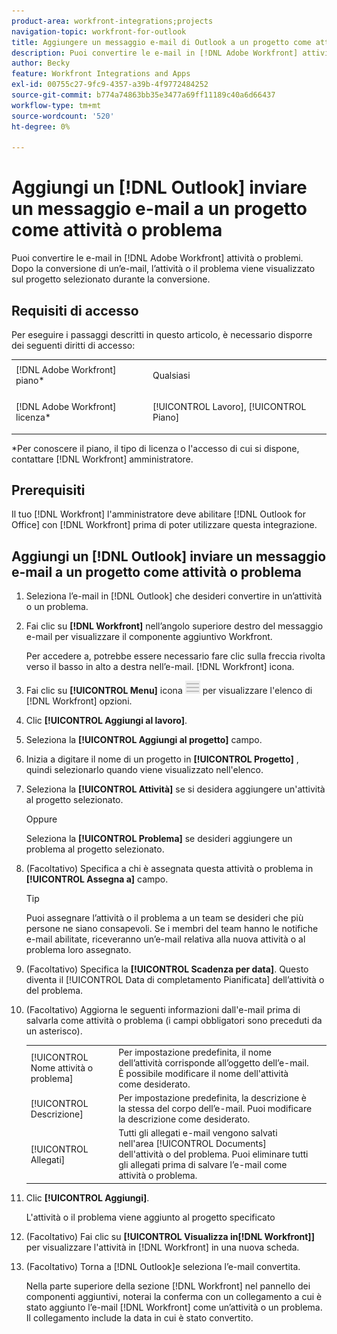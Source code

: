 ```yaml
---
product-area: workfront-integrations;projects
navigation-topic: workfront-for-outlook
title: Aggiungere un messaggio e-mail di Outlook a un progetto come attività o problema
description: Puoi convertire le e-mail in [!DNL Adobe Workfront] attività o problemi. Dopo la conversione di un’e-mail, l’attività o il problema viene visualizzato sul progetto selezionato durante la conversione.
author: Becky
feature: Workfront Integrations and Apps
exl-id: 00755c27-9fc9-4357-a39b-4f9772484252
source-git-commit: b774a74863bb35e3477a69ff11189c40a6d66437
workflow-type: tm+mt
source-wordcount: '520'
ht-degree: 0%

---
```


# Aggiungi un [!DNL Outlook] inviare un messaggio e-mail a un progetto come attività o problema

Puoi convertire le e-mail in [!DNL Adobe Workfront] attività o problemi. Dopo la conversione di un’e-mail, l’attività o il problema viene visualizzato sul progetto selezionato durante la conversione.

## Requisiti di accesso

Per eseguire i passaggi descritti in questo articolo, è necessario disporre dei seguenti diritti di accesso:

<table style="table-layout:auto"> 
 <col> 
 <col> 
 <tbody> 
  <tr> 
   <td role="rowheader">[!DNL Adobe Workfront] piano*</td> 
   <td> <p>Qualsiasi</p> </td> 
  </tr> 
  <tr> 
   <td role="rowheader">[!DNL Adobe Workfront] licenza*</td> 
   <td> <p>[!UICONTROL Lavoro], [!UICONTROL Piano]</p> </td> 
  </tr> 
 </tbody> 
</table>

&#42;Per conoscere il piano, il tipo di licenza o l&#39;accesso di cui si dispone, contattare [!DNL Workfront] amministratore.

## Prerequisiti

Il tuo [!DNL Workfront] l&#39;amministratore deve abilitare [!DNL Outlook for Office] con [!DNL Workfront] prima di poter utilizzare questa integrazione.

## Aggiungi un [!DNL Outlook] inviare un messaggio e-mail a un progetto come attività o problema

1. Seleziona l’e-mail in [!DNL Outlook] che desideri convertire in un’attività o un problema.
1. Fai clic su **[!DNL Workfront]** nell’angolo superiore destro del messaggio e-mail per visualizzare il componente aggiuntivo Workfront.

   Per accedere a, potrebbe essere necessario fare clic sulla freccia rivolta verso il basso in alto a destra nell’e-mail. [!DNL Workfront] icona.

1. Fai clic su **[!UICONTROL Menu]** icona ![o365_addin_menu_icon.png](assets/o365-addin-menu2-icon.png) per visualizzare l&#39;elenco di [!DNL Workfront] opzioni.



1. Clic **[!UICONTROL Aggiungi al lavoro]**.

1. Seleziona la **[!UICONTROL Aggiungi al progetto]** campo.
1. Inizia a digitare il nome di un progetto in **[!UICONTROL Progetto]** , quindi selezionarlo quando viene visualizzato nell&#39;elenco.
1. Seleziona la **[!UICONTROL Attività]** se si desidera aggiungere un&#39;attività al progetto selezionato.

   Oppure

   Seleziona la **[!UICONTROL Problema]** se desideri aggiungere un problema al progetto selezionato.

1. (Facoltativo) Specifica a chi è assegnata questa attività o problema in **[!UICONTROL Assegna a]** campo.

   >[!TIP]
   >
   >Puoi assegnare l’attività o il problema a un team se desideri che più persone ne siano consapevoli. Se i membri del team hanno le notifiche e-mail abilitate, riceveranno un’e-mail relativa alla nuova attività o al problema loro assegnato.


1. (Facoltativo) Specifica la **[!UICONTROL Scadenza per data]**. Questo diventa il [!UICONTROL Data di completamento Pianificata] dell’attività o del problema.
1. (Facoltativo) Aggiorna le seguenti informazioni dall&#39;e-mail prima di salvarla come attività o problema (i campi obbligatori sono preceduti da un asterisco).

   <table style="table-layout:auto">
      <tr>
        <td>[!UICONTROL Nome attività o problema]</td>
        <td>Per impostazione predefinita, il nome dell’attività corrisponde all’oggetto dell’e-mail. È possibile modificare il nome dell'attività come desiderato.</td>
        <td></td>
      </tr>
      <tr>
        <td>[!UICONTROL Descrizione]</td>
        <td>Per impostazione predefinita, la descrizione è la stessa del corpo dell’e-mail. Puoi modificare la descrizione come desiderato.</td>
      </tr>
      <tr>
        <td>[!UICONTROL Allegati]</td>
        <td>Tutti gli allegati e-mail vengono salvati nell'area [!UICONTROL Documents] dell'attività o del problema. Puoi eliminare tutti gli allegati prima di salvare l’e-mail come attività o problema.</td>
      </tr>
   </table>

1. Clic **[!UICONTROL Aggiungi]**.

   L&#39;attività o il problema viene aggiunto al progetto specificato

1. (Facoltativo) Fai clic su **[!UICONTROL Visualizza in[!DNL Workfront]]** per visualizzare l&#39;attività in [!DNL Workfront] in una nuova scheda.

1. (Facoltativo) Torna a [!DNL Outlook]e seleziona l’e-mail convertita.

   Nella parte superiore della sezione [!DNL Workfront] nel pannello dei componenti aggiuntivi, noterai la conferma con un collegamento a cui è stato aggiunto l’e-mail [!DNL Workfront] come un’attività o un problema. Il collegamento include la data in cui è stato convertito.




